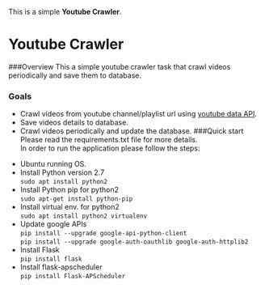 This is a simple **Youtube Crawler**.  
# Youtube Crawler
###Overview
This a simple youtube crawler task that crawl videos periodically and save them to database.
### Goals
* Crawl videos from youtube channel/playlist url using [youtube data API](https://developers.google.com/youtube/v3/getting-started).
* Save videos details to database.
* Crawl videos periodically and update the database.
###Quick start
Please read the requirements.txt file for more details.\
In order to run the application please follow the steps:
- Ubuntu running OS.
- Install Python version 2.7\
`sudo apt install python2`
- Install Python pip for python2\
`sudo apt-get install python-pip`
- Install virtual env. for python2\
`sudo apt install python2 virtualenv`
- Update google APIs\
`pip install --upgrade google-api-python-client`\
`pip install --upgrade google-auth-oauthlib google-auth-httplib2`
- Install Flask\
`pip install flask`
- Install flask-apscheduler\
`pip install Flask-APScheduler`



